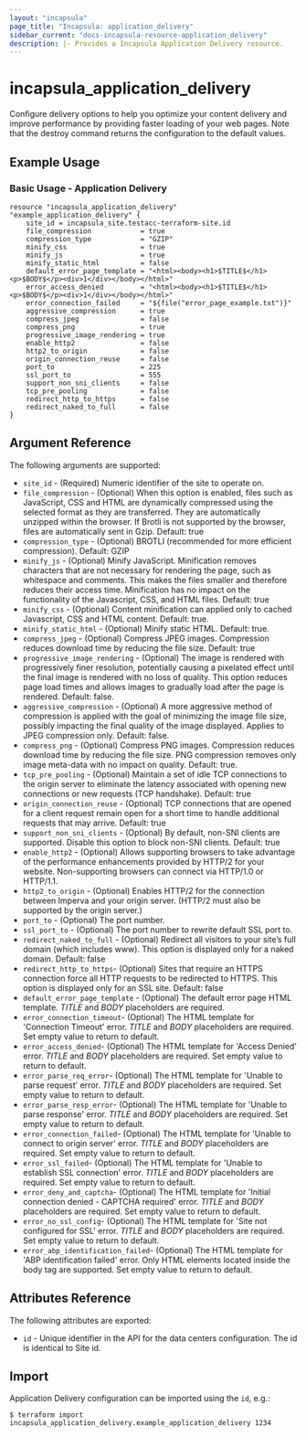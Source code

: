 ```yaml
---
layout: "incapsula"
page_title: "Incapsula: application_delivery"
sidebar_current: "docs-incapsula-resource-application_delivery"
description: |- Provides a Incapsula Application Delivery resource.
---
```


# incapsula_application_delivery

Configure delivery options to help you optimize your content delivery and improve performance by providing faster loading of your web pages.
Note that the destroy command returns the configuration to the default values.

## Example Usage

### Basic Usage - Application Delivery

```hcl
resource "incapsula_application_delivery" "example_application_delivery" {
	site_id = incapsula_site.testacc-terraform-site.id
	file_compression            = true
	compression_type            = "GZIP"
	minify_css                  = true
	minify_js                   = true
	minify_static_html          = false
	default_error_page_template = "<html><body><h1>$TITLE$</h1><p>$BODY$</p><div>1</div></body></html>"
	error_access_denied         = "<html><body><h1>$TITLE$</h1><p>$BODY$</p><div>1</div></body></html>"
	error_connection_failed     = "${file("error_page_example.txt")}"
	aggressive_compression      = true
	compress_jpeg               = false
	compress_png                = true
	progressive_image_rendering = true
	enable_http2                = false
	http2_to_origin             = false
	origin_connection_reuse     = false
	port_to                     = 225
	ssl_port_to                 = 555
	support_non_sni_clients     = false
	tcp_pre_pooling             = false
	redirect_http_to_https      = false
	redirect_naked_to_full      = false			
}
```

## Argument Reference

The following arguments are supported:

* `site_id` - (Required) Numeric identifier of the site to operate on.
* `file_compression` - (Optional) When this option is enabled, files such as JavaScript, CSS and HTML are dynamically compressed using the selected format as they are transferred. They are automatically unzipped within the browser. If Brotli is not supported by the browser, files are automatically sent in Gzip. Default: true
* `compression_type` - (Optional) BROTLI (recommended for more efficient compression). Default: GZIP
* `minify_js` - (Optional) Minify JavaScript. Minification removes characters that are not necessary for rendering the page, such as whitespace and comments. This makes the files smaller and therefore reduces their access time. Minification has no impact on the functionality of the Javascript, CSS, and HTML files. Default: true
* `minify_css` - (Optional) Content minification can applied only to cached Javascript, CSS and HTML content. Default: true.
* `minify_static_html` - (Optional) Minify static HTML. Default: true.
* `compress_jpeg` - (Optional) Compress JPEG images. Compression reduces download time by reducing the file size. Default: true
* `progressive_image_rendering` - (Optional) The image is rendered with progressively finer resolution, potentially causing a pixelated effect until the final image is rendered with no loss of quality. This option reduces page load times and allows images to gradually load after the page is rendered. Default: false.
* `aggressive_compression` - (Optional) A more aggressive method of compression is applied with the goal of minimizing the image file size, possibly impacting the final quality of the image displayed. Applies to JPEG compression only. Default: false.
* `compress_png` - (Optional) Compress PNG images. Compression reduces download time by reducing the file size. PNG compression removes only image meta-data with no impact on quality. Default: true.
* `tcp_pre_pooling` - (Optional) Maintain a set of idle TCP connections to the origin server to eliminate the latency associated with opening new connections or new requests (TCP handshake). Default: true
* `origin_connection_reuse` - (Optional) TCP connections that are opened for a client request remain open for a short time to handle additional requests that may arrive. Default: true
* `support_non_sni_clients` - (Optional) By default, non-SNI clients are supported. Disable this option to block non-SNI clients. Default: true
* `enable_http2` - (Optional) Allows supporting browsers to take advantage of the performance enhancements provided by HTTP/2 for your website. Non-supporting browsers can connect via HTTP/1.0 or HTTP/1.1.
* `http2_to_origin` - (Optional) Enables HTTP/2 for the connection between Imperva and your origin server. (HTTP/2 must also be supported by the origin server.)
* `port_to` - (Optional) The port number.
* `ssl_port_to` - (Optional) The port number to rewrite default SSL port to.
* `redirect_naked_to_full` - (Optional) Redirect all visitors to your site’s full domain (which includes www). This option is displayed only for a naked domain. Default: false
* `redirect_http_to_https`- (Optional) Sites that require an HTTPS connection force all HTTP requests to be redirected to HTTPS. This option is displayed only for an SSL site. Default: false
* `default_error_page_template` - (Optional) The default error page HTML template. $TITLE$ and $BODY$ placeholders are required.
* `error_connection_timeout`- (Optional) The HTML template for 'Connection Timeout' error. $TITLE$ and $BODY$ placeholders are required. Set empty value to return to default.
* `error_access_denied`- (Optional) The HTML template for 'Access Denied' error. $TITLE$ and $BODY$ placeholders are required. Set empty value to return to default.
* `error_parse_req_error`- (Optional) The HTML template for 'Unable to parse request' error. $TITLE$ and $BODY$ placeholders are required. Set empty value to return to default.
* `error_parse_resp_error`- (Optional) The HTML template for 'Unable to parse response' error. $TITLE$ and $BODY$ placeholders are required. Set empty value to return to default.
* `error_connection_failed`- (Optional) The HTML template for 'Unable to connect to origin server' error. $TITLE$ and $BODY$ placeholders are required. Set empty value to return to default.
* `error_ssl_failed`- (Optional) The HTML template for 'Unable to establish SSL connection' error. $TITLE$ and $BODY$ placeholders are required. Set empty value to return to default.
* `error_deny_and_captcha`- (Optional) The HTML template for 'Initial connection denied - CAPTCHA required' error. $TITLE$ and $BODY$ placeholders are required. Set empty value to return to default.
* `error_no_ssl_config`- (Optional) The HTML template for 'Site not configured for SSL' error. $TITLE$ and $BODY$ placeholders are required. Set empty value to return to default.
* `error_abp_identification_failed`- (Optional) The HTML template for 'ABP identification failed' error. Only HTML elements located inside the body tag are supported. Set empty value to return to default.


## Attributes Reference

The following attributes are exported:

* `id` - Unique identifier in the API for the data centers configuration. The id is identical to Site id.

## Import

Application Delivery configuration can be imported using the `id`, e.g.:

```
$ terraform import incapsula_application_delivery.example_application_delivery 1234
```
